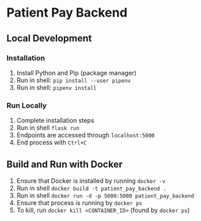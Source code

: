 # Patient Pay Backend
## Local Development
### Installation
1. Install Python and Pip (package manager)
2. Run in shell: `pip install --user pipenv`
3. Run in shell: `pipenv install`
### Run Locally
1. Complete installation steps
2. Run in shell `flask run`
3. Endpoints are accessed through `localhost:5000`
4. End process with `Ctrl+C`
## Build and Run with Docker
1. Ensure that Docker is installed by running `docker -v`
2. Run in shell `docker build -t patient_pay_backend .`
3. Run in shell `docker run -d -p 5000:5000 patient_pay_backend`
4. Ensure that process is running by `docker ps`
5. To kill, run `docker kill <CONTAINER_ID>` (found by `docker ps`)
